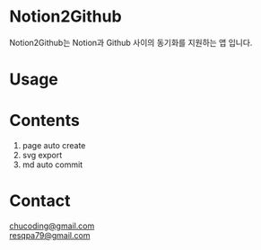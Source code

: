 # Notion2Github
Notion2Github는 Notion과 Github 사이의 동기화를 지원하는 앱 입니다.

# Usage

# Contents
1. page auto create
2. svg export
3. md auto commit

# Contact
chucoding@gmail.com   
resqpa79@gmail.com
